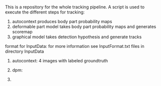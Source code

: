 This is a repository for the whole tracking pipeline. A script is used to execute the different steps for tracking:

1. autocontext produces body part probability maps
2. deformable part model takes body part probability maps and generates scoremap  
3. graphical model takes detection hypothesis and generate tracks

format for InputData: for more information see InputFormat.txt files in directory InputData
1. autocontext: 
    4 images with labeled groundtruth 
      
2. dpm:
3.

